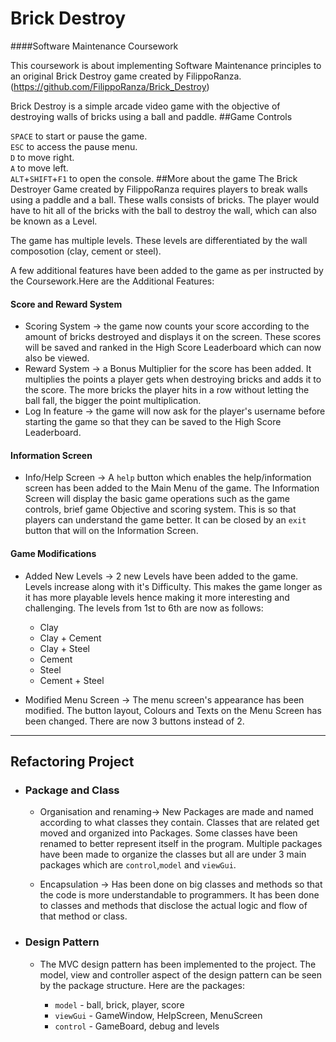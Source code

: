 # Brick Destroy
####Software Maintenance Coursework

This coursework is about implementing Software Maintenance principles to an original
Brick Destroy game created by FilippoRanza. (https://github.com/FilippoRanza/Brick_Destroy)

Brick Destroy is a simple arcade video game with the objective of destroying
walls of bricks using a ball and paddle.
##Game Controls

`SPACE` to start or pause the game.     
`ESC` to access the pause menu.     
`D` to move right.      
`A` to move left.       
`ALT`+`SHIFT`+`F1` to open the console.
##More about the game
The Brick Destroyer Game created by FilippoRanza requires players to break walls using a 
paddle and a ball. These walls consists of bricks. The player would have to hit all of
the bricks with the ball to destroy the wall, which can also be known as a Level.

The game has multiple levels. These levels are differentiated by the wall composotion (clay, 
cement or steel). 

A few additional features have been added to the game as per instructed by 
the Coursework.Here are the Additional Features:
#### Score and Reward System

- Scoring System -> the game now counts your score according to the amount 
of bricks destroyed and displays it on the screen. These scores will be saved
and ranked in the High Score Leaderboard which can now also be viewed.
- Reward System -> a Bonus Multiplier for the score has been added. It multiplies 
the points a player gets when destroying bricks and adds it to the score. The more 
bricks the player hits in a row without letting the ball fall, the bigger the point
multiplication.
- Log In feature -> the game will now ask for the player's username before starting 
the game so that they can be saved to the High Score Leaderboard.
#### Information Screen
- Info/Help Screen -> A `help` button which enables the help/information screen
has been added to the Main Menu of the game. The Information Screen will display 
the basic game operations such as the game controls, brief game Objective and scoring
system. This is so that players can understand the game better. It can be closed by 
an `exit` button that will on the Information Screen.
#### Game Modifications

- Added New Levels -> 2 new Levels have been added to the game. Levels increase along 
with it's Difficulty. This makes the game longer as it has more playable levels hence 
making it more interesting and challenging. The levels from 1st to 6th are now as 
follows:

   - Clay
   - Clay + Cement
   - Clay + Steel
   - Cement
   - Steel
   - Cement + Steel
  
- Modified Menu Screen -> The menu screen's appearance has been modified. The button
layout, Colours and Texts on the Menu Screen has been changed. There are now 3 buttons 
instead of 2.
---
## Refactoring Project

- ### Package and Class
  
  - Organisation and renaming-> New Packages are made and named according to what classes they contain. Classes that are 
  related get moved and organized into Packages. Some classes have been renamed to better
  represent itself in the program. Multiple packages have been made to organize the classes
  but all are under 3 main packages which are `control`,`model` and `viewGui`.
  
  - Encapsulation -> Has been done on big classes and methods so that the code is more 
  understandable to programmers. It has been done to classes and methods that disclose the 
  actual logic and flow of that method or class.
- ### Design Pattern

  - The MVC design pattern has been implemented to the project. The model, view and 
  controller aspect of the design pattern can be seen by the package structure. Here are the
  packages:
  
    - `model` - ball, brick, player, score
    - `viewGui` - GameWindow, HelpScreen, MenuScreen
    - `control` - GameBoard, debug and levels





